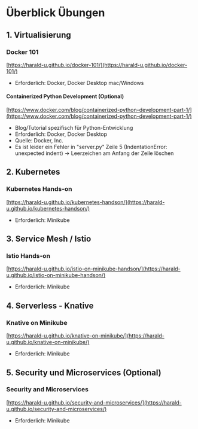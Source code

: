 # Überblick Übungen

## 1. Virtualisierung

### Docker 101

[https://harald-u.github.io/docker-101/](https://harald-u.github.io/docker-101/)

* Erforderlich: Docker, Docker Desktop mac/Windows

#### Containerized Python Development (Optional)

[https://www.docker.com/blog/containerized-python-development-part-1/](https://www.docker.com/blog/containerized-python-development-part-1/)

*    Blog/Tutorial spezifisch für Python-Entwicklung
*    Erforderlich: Docker, Docker Desktop
*    Quelle: Docker, Inc.
*    Es ist leider ein Fehler in "server.py" Zeile 5 (IndentationError: unexpected indent) -> Leerzeichen am Anfang der Zeile löschen

## 2. Kubernetes

### Kubernetes Hands-on

[https://harald-u.github.io/kubernetes-handson/](https://harald-u.github.io/kubernetes-handson/)

*    Erforderlich: Minikube

## 3. Service Mesh / Istio

### Istio Hands-on

[https://harald-u.github.io/istio-on-minikube-handson/](https://harald-u.github.io/istio-on-minikube-handson/)

*    Erforderlich: Minikube

## 4. Serverless - Knative

### Knative on Minikube

[https://harald-u.github.io/knative-on-minikube/](https://harald-u.github.io/knative-on-minikube/)

*    Erforderlich: Minikube

## 5. Security und Microservices (Optional)

### Security and Microservices

[https://harald-u.github.io/security-and-microservices/](https://harald-u.github.io/security-and-microservices/)

*    Erforderlich: Minikube
